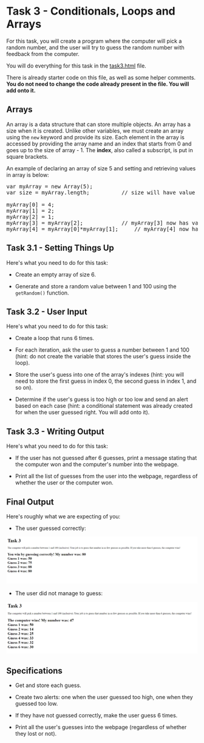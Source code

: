 # Task 3 - Conditionals, Loops and Arrays

For this task, you will create a program where the computer will pick a random number, and the user will try to guess the random number with feedback from the computer.

You will do everything for this task in the <a href="task3/task3.html">task3.html</a> file.

There is already starter code on this file, as well as some helper comments. **You do not need to change the code already present in the file. You will add onto it.**

## Arrays

An array is a data structure that can store multiple objects.  An array has a size when it is created.  Unlike other variables, we must create an array using the `new` keyword and provide its size.  Each element in the array is accessed by providing the array name and an index that starts from 0 and goes up to the size of array - 1. The **index**, also called a subscript, is put in square brackets.

An example of declaring an array of size 5 and setting and retrieving values in array is below:

<pre>
var myArray = new Array(5);
var size = myArray.length;			// size will have value 5

myArray[0] = 4;
myArray[1] = 2;
myArray[2] = 1;
myArray[3] = myArray[2];			// myArray[3] now has value 1
myArray[4] = myArray[0]*myArray[1];		// myArray[4] now has value 8
</pre>

## Task 3.1 - Setting Things Up

Here's what you need to do for this task:

- Create an empty array of size 6.

- Generate and store a random value between 1 and 100 using the `getRandom()` function.

## Task 3.2 - User Input

Here's what you need to do for this task:

- Create a loop that runs 6 times. 

- For each iteration, ask the user to guess a number between 1 and 100 (hint: do not create the variable that stores the user's guess inside the loop).

- Store the user's guess into one of the array's indexes (hint: you will need to store the first guess in index 0, the second guess in index 1, and so on).

- Determine if the user's guess is too high or too low and send an alert based on each case (hint: a conditional statement was already created for when the user guessed right. You will add onto it).

## Task 3.3 - Writing Output

Here's what you need to do for this task:

- If the user has not guessed after 6 guesses, print a message stating that the computer won and the computer's number into the webpage.

- Print all the list of guesses from the user into the webpage, regardless of whether the user or the computer won.

## Final Output

Here's roughly what we are expecting of you:

- The user guessed correctly:

<img src="images/correct_guess.png"/>

- The user did not manage to guess:

<img src="images/incorrect_guess.png">

## Specifications 

- Get and store each guess.

- Create two alerts: one when the user guessed too high, one when they guessed too low. 

- If they have not guessed correctly, make the user guess 6 times.

- Print all the user's guesses into the webpage (regardless of whether they lost or not).
